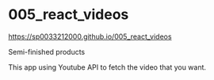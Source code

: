 # 005_react_videos

https://sp0033212000.github.io/005_react_videos

Semi-finished products

This app using Youtube API to fetch the video that you want.
